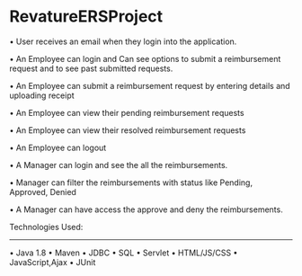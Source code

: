 # RevatureERSProject

•	User receives an email when they login into the application.

•	An Employee can login and Can see options to submit a reimbursement request and to see past submitted requests.

•	An Employee can submit a reimbursement request by entering details and uploading receipt

•	An Employee can view their pending reimbursement requests

•	An Employee can view their resolved reimbursement requests

•	An Employee can logout

•	A Manager can login and see the all the reimbursements.

•	Manager can filter the reimbursements with status like Pending, Approved, Denied

•	A Manager can have access the approve and deny the reimbursements.

 
Technologies Used:
****
•	Java 1.8
•	Maven
•	JDBC
•	SQL
•	Servlet
•	HTML/JS/CSS
•	JavaScript,Ajax
•	JUnit

